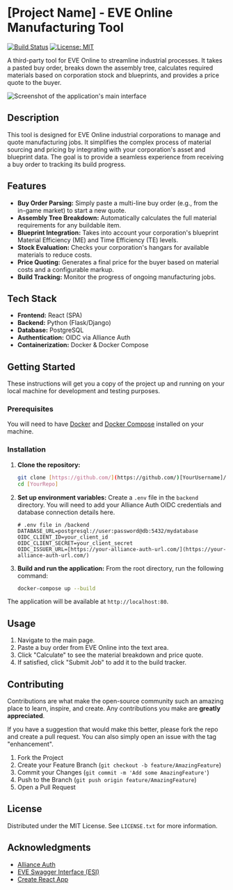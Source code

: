 # [Project Name] - EVE Online Manufacturing Tool

[![Build Status](https://img.shields.io/badge/build-passing-brightgreen)](https://github.com/[YourUsername]/[YourRepo])
[![License: MIT](https://img.shields.io/badge/License-MIT-yellow.svg)](https://opensource.org/licenses/MIT)

A third-party tool for EVE Online to streamline industrial processes. It takes a pasted buy order, breaks down the assembly tree, calculates required materials based on corporation stock and blueprints, and provides a price quote to the buyer.

![Screenshot of the application's main interface](https://trello.com/1/cards/689e1660eaace3b199f6392d/attachments/68a363919b0f8488b1dbc639/download/de1b74b77f1d428ebf4b13feb03a7257.png)

## Description

This tool is designed for EVE Online industrial corporations to manage and quote manufacturing jobs. It simplifies the complex process of material sourcing and pricing by integrating with your corporation's asset and blueprint data. The goal is to provide a seamless experience from receiving a buy order to tracking its build progress.

## Features

-   **Buy Order Parsing:** Simply paste a multi-line buy order (e.g., from the in-game market) to start a new quote.
-   **Assembly Tree Breakdown:** Automatically calculates the full material requirements for any buildable item.
-   **Blueprint Integration:** Takes into account your corporation's blueprint Material Efficiency (ME) and Time Efficiency (TE) levels.
-   **Stock Evaluation:** Checks your corporation's hangars for available materials to reduce costs.
-   **Price Quoting:** Generates a final price for the buyer based on material costs and a configurable markup.
-   **Build Tracking:** Monitor the progress of ongoing manufacturing jobs.

## Tech Stack

-   **Frontend:** React (SPA)
-   **Backend:** Python (Flask/Django)
-   **Database:** PostgreSQL
-   **Authentication:** OIDC via Alliance Auth
-   **Containerization:** Docker & Docker Compose

## Getting Started

These instructions will get you a copy of the project up and running on your local machine for development and testing purposes.

### Prerequisites

You will need to have [Docker](https://www.docker.com/get-started) and [Docker Compose](https://docs.docker.com/compose/install/) installed on your machine.

### Installation

1.  **Clone the repository:**
    ```sh
    git clone [https://github.com/](https://github.com/)[YourUsername]/[YourRepo].git
    cd [YourRepo]
    ```

2.  **Set up environment variables:**
    Create a `.env` file in the `backend` directory. You will need to add your Alliance Auth OIDC credentials and database connection details here.
    ```env
    # .env file in /backend
    DATABASE_URL=postgresql://user:password@db:5432/mydatabase
    OIDC_CLIENT_ID=your_client_id
    OIDC_CLIENT_SECRET=your_client_secret
    OIDC_ISSUER_URL=[https://your-alliance-auth-url.com/](https://your-alliance-auth-url.com/)
    ```

3.  **Build and run the application:**
    From the root directory, run the following command:
    ```sh
    docker-compose up --build
    ```

The application will be available at `http://localhost:80`.

## Usage

1.  Navigate to the main page.
2.  Paste a buy order from EVE Online into the text area.
3.  Click "Calculate" to see the material breakdown and price quote.
4.  If satisfied, click "Submit Job" to add it to the build tracker.

## Contributing

Contributions are what make the open-source community such an amazing place to learn, inspire, and create. Any contributions you make are **greatly appreciated**.

If you have a suggestion that would make this better, please fork the repo and create a pull request. You can also simply open an issue with the tag "enhancement".

1.  Fork the Project
2.  Create your Feature Branch (`git checkout -b feature/AmazingFeature`)
3.  Commit your Changes (`git commit -m 'Add some AmazingFeature'`)
4.  Push to the Branch (`git push origin feature/AmazingFeature`)
5.  Open a Pull Request

## License

Distributed under the MIT License. See `LICENSE.txt` for more information.

## Acknowledgments

-   [Alliance Auth](https://allianceauth.readthedocs.io/)
-   [EVE Swagger Interface (ESI)](https://esi.evetech.net/ui/)
-   [Create React App](https://github.com/facebook/create-react-app)
